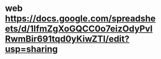 # web                                                                    https://docs.google.com/spreadsheets/d/1IfmZgXoGQCC0o7eizOdyPvIRwmBir691tqd0yKiwZTI/edit?usp=sharing
